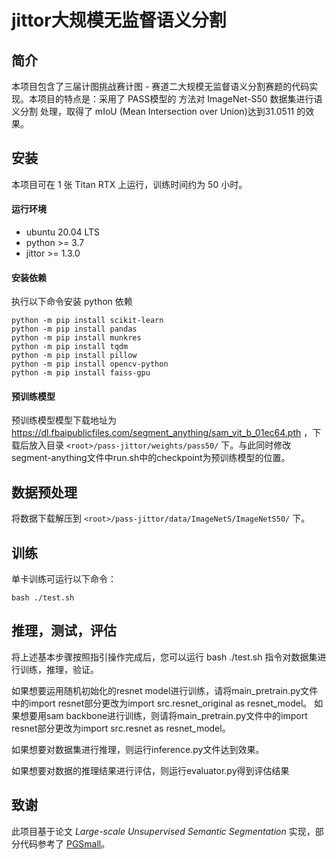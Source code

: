 # jittor大规模无监督语义分割

## 简介

本项目包含了三届计图挑战赛计图 - 赛道二大规模无监督语义分割赛题的代码实现。本项目的特点是：采用了 PASS模型的 方法对 ImageNet-S50 数据集进行语义分割 处理，取得了 mIoU (Mean Intersection over Union)达到31.0511 的效果。

## 安装 

本项目可在 1 张 Titan RTX 上运行，训练时间约为 50 小时。

#### 运行环境
- ubuntu 20.04 LTS
- python >= 3.7
- jittor >= 1.3.0

#### 安装依赖
执行以下命令安装 python 依赖
```
python -m pip install scikit-learn
python -m pip install pandas
python -m pip install munkres
python -m pip install tqdm
python -m pip install pillow
python -m pip install opencv-python
python -m pip install faiss-gpu
```

#### 预训练模型
预训练模型模型下载地址为 https://dl.fbaipublicfiles.com/segment_anything/sam_vit_b_01ec64.pth ，下载后放入目录 `<root>/pass-jittor/weights/pass50/` 下。与此同时修改segment-anything文件中run.sh中的checkpoint为预训练模型的位置。

## 数据预处理

将数据下载解压到 `<root>/pass-jittor/data/ImageNetS/ImageNetS50/` 下。

## 训练

单卡训练可运行以下命令：
```
bash ./test.sh
```

## 推理，测试，评估

将上述基本步骤按照指引操作完成后，您可以运行 bash ./test.sh 指令对数据集进行训练，推理，验证。

如果想要运用随机初始化的resnet model进行训练，请将main_pretrain.py文件中的import resnet部分更改为import src.resnet_original as resnet_model。 
如果想要用sam backbone进行训练，则请将main_pretrain.py文件中的import resnet部分更改为import src.resnet as resnet_model。 

如果想要对数据集进行推理，则运行inference.py文件达到效果。

如果想要对数据的推理结果进行评估，则运行evaluator.py得到评估结果


## 致谢

此项目基于论文 *Large-scale Unsupervised Semantic Segmentation* 实现，部分代码参考了 [PGSmall](https://github.com/PGSmall/segment-anything-jittor)。


